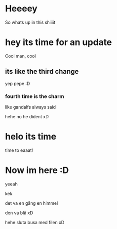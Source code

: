 # Heeeey
So whats up in this shiiiit


# hey its time for an update
Cool man, cool

## its like the third change
yep pepe
:D

### fourth time is the charm
like gandalfs always said

hehe no he dident xD

# helo its time
time to eaaat!

# Now im here :D
yeeah

kek

det va en gång en himmel

den va blå xD

hehe sluta busa med filen xD
